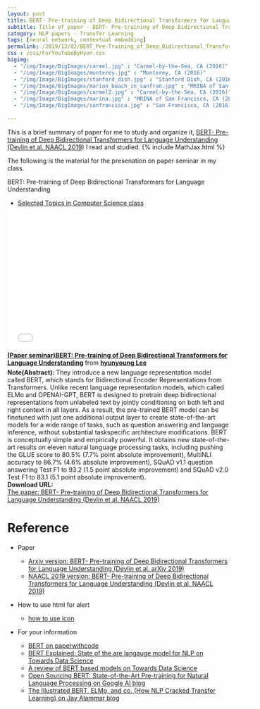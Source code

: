 ```yaml
---
layout: post
title: BERT- Pre-training of Deep Bidirectional Transformers for Language Understanding. Devlin et al. NAACL. 2019.
subtitle: Title of paper - BERT- Pre-training of Deep Bidirectional Transformers for Language Understanding. Devlin et al. NAACL. 2019.
category: NLP papers - Transfer Learning
tags: [neural network, contextual embedding]
permalink: /2019/12/02/BERT_Pre-Training_of_Deep_Bidirectional_Transformers_for_Language_Understanding/
css : /css/ForYouTubeByHyun.css
bigimg: 
  - "/img/Image/BigImages/carmel.jpg" : "Carmel-by-the-Sea, CA (2016)"
  - "/img/Image/BigImages/monterey.jpg" : "Monterey, CA (2016)"
  - "/img/Image/BigImages/stanford_dish.jpg" : "Stanford Dish, CA (2016)"
  - "/img/Image/BigImages/marian_beach_in_sanfran.jpg" : "MRINA of San Francisco, CA (2016)"
  - "/img/Image/BigImages/carmel2.jpg" : "Carmel-by-the-Sea, CA (2016)"
  - "/img/Image/BigImages/marina.jpg" : "MRINA of San Francisco, CA (2016)"
  - "/img/Image/BigImages/sanfrancisco.jpg" : "San Francisco, CA (2016)"
  
---
```


This is a brief summary of paper for me to study and organize it, [BERT- Pre-training of Deep Bidirectional Transformers for Language Understanding (Devlin et al. NAACL 2019)](https://www.aclweb.org/anthology/N19-1423/) I read and studied. 
{% include MathJax.html %}


The following is the material for the presenation on paper seminar in my class.


<div id="tutorial-section">

  <div id="tutorial-title">BERT: Pre-training of Deep Bidirectional Transformers for Language Understanding</div>

  <ul class="nav nav-pills">
    <li class="active"><a data-toggle="tab" href="#refrigerator">Selected Topics in Computer Science class</a></li>
  </ul>

  <div class="tab-content">
    <div id="refrigerator" class="tab-pane fade in active">
      <iframe src="//www.slideshare.net/slideshow/embed_code/key/1sjtqMCMFDNc59" width="560" height="315" frameborder="0" allowfullscreen> </iframe> <div style="margin-bottom:5px"> <strong> <a href="//www.slideshare.net/HyunYoungLee3/paper-seminarbert-pretraining-of-deep-bidirectional-transformers-for-language-understanding" title="(Paper seminar)BERT: Pre-training of Deep Bidirectional Transformers for Language Understanding" target="_blank">(Paper seminar)BERT: Pre-training of Deep Bidirectional Transformers for Language Understanding</a> </strong> from <strong><a href="https://www.slideshare.net/HyunYoungLee3" target="_blank">hyunyoung Lee</a></strong> </div>
    </div>
  </div>
</div>

<div class="alert alert-info" role="alert"><i class="fa fa-info-circle"></i> <b>Note(Abstract): </b>
They introduce a new language representation model called BERT, which stands for Bidirectional Encoder Representations from Transformers. Unlike recent language representation models, which called ELMo and OPENAI-GPT, BERT is designed to pretrain deep bidirectional representations from unlabeled text by jointly conditioning on both left and right context in all layers. As a result, the pre-trained BERT model can be finetuned with just one additional output layer to create state-of-the-art models for a wide range of tasks, such as question answering and language inference, without substantial taskspecific architecture modifications. BERT is conceptually simple and empirically powerful. It obtains new state-of-the-art results on eleven natural language processing tasks, including pushing the GLUE score to 80.5% (7.7% point absolute improvement), MultiNLI accuracy to 86.7% (4.6% absolute improvement), SQuAD v1.1 question answering Test F1 to 93.2 (1.5 point absolute improvement) and SQuAD v2.0 Test F1 to 83.1 (5.1 point absolute improvement).
</div>
    
<div class="alert alert-success" role="alert"><i class="fa fa-paperclip fa-lg"></i> <b>Download URL: </b><br>
  <a href="https://www.aclweb.org/anthology/N19-1423/">The paper: BERT- Pre-training of Deep Bidirectional Transformers for Language Understanding (Devlin et al. NAACL 2019)</a>
</div>

# Reference 

- Paper 
  - [Arxiv version: BERT- Pre-training of Deep Bidirectional Transformers for Language Understanding (Devlin et al. arXiv 2019)](https://arxiv.org/abs/1810.04805)
  - [NAACL 2019 version: BERT- Pre-training of Deep Bidirectional Transformers for Language Understanding (Devlin et al. NAACL 2019)](https://www.aclweb.org/anthology/N19-1423/)
  
- How to use html for alert
  - [how to use icon](http://idratherbewriting.com/documentation-theme-jekyll/mydoc_icons.html)
    
- For your information
  - [BERT on paperwithcode](https://paperswithcode.com/paper/bert-pre-training-of-deep-bidirectional)
  - [BERT Explained: State of the are langauge model for NLP on Towards Data Science](https://towardsdatascience.com/bert-explained-state-of-the-art-language-model-for-nlp-f8b21a9b6270)
  - [A review of BERT based models on Towards Data Science](https://towardsdatascience.com/a-review-of-bert-based-models-4ffdc0f15d58)
  - [Open Sourcing BERT: State-of-the-Art Pre-training for Natural Language Processing on Google AI blog](https://ai.googleblog.com/2018/11/open-sourcing-bert-state-of-art-pre.html)
  - [The Illustrated BERT, ELMo, and co. (How NLP Cracked Transfer Learning) on Jay Alammar blog](http://jalammar.github.io/illustrated-bert/)



























